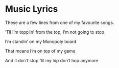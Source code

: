 # Music Lyrics

These are a few lines from one of my favourite songs.

‘Til I’m topplin’ from the top, I’m not going to stop

I’m standin’ on my Monopoly board

That means I’m on top of my game

And it don’t stop ‘til my hip don’t hop anymore
